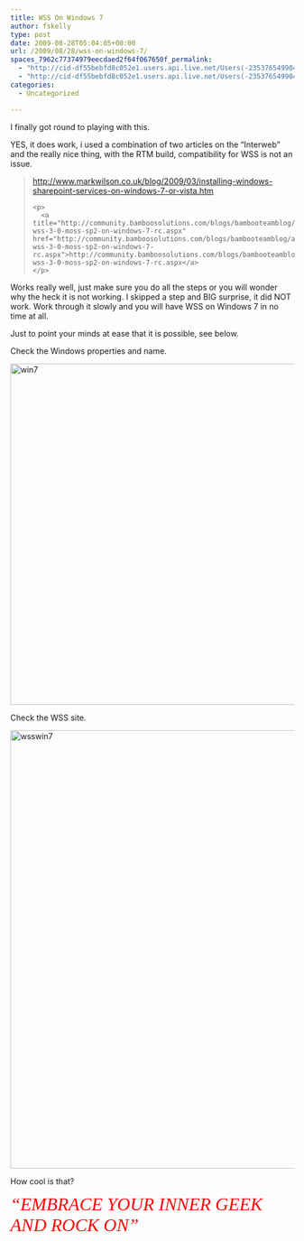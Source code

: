 ```yaml
---
title: WSS On Windows 7
author: fskelly
type: post
date: 2009-08-28T05:04:05+00:00
url: /2009/08/28/wss-on-windows-7/
spaces_7962c77374979eecdaed2f64f067650f_permalink:
  - "http://cid-df55bebfd8c052e1.users.api.live.net/Users(-2353765499046702367)/Blogs('DF55BEBFD8C052E1!116')/Entries('DF55BEBFD8C052E1!765')?authkey=22Fzl6To93U%24"
  - "http://cid-df55bebfd8c052e1.users.api.live.net/Users(-2353765499046702367)/Blogs('DF55BEBFD8C052E1!116')/Entries('DF55BEBFD8C052E1!765')?authkey=22Fzl6To93U%24"
categories:
  - Uncategorized

---
```

<div id="msgcns!DF55BEBFD8C052E1!765" class="bvMsg">
  <p>
    I finally got round to playing with this.
  </p>
  
  <p>
    YES, it does work, i used a combination of two articles on the “Interweb” and the really nice thing, with the RTM build, compatibility for WSS is not an issue.
  </p>
  
  <blockquote>
    <p>
      <a title="http://www.markwilson.co.uk/blog/2009/03/installing-windows-sharepoint-services-on-windows-7-or-vista.htm" href="http://www.markwilson.co.uk/blog/2009/03/installing-windows-sharepoint-services-on-windows-7-or-vista.htm">http://www.markwilson.co.uk/blog/2009/03/installing-windows-sharepoint-services-on-windows-7-or-vista.htm</a>
    </p>
    
    <p>
      <a title="http://community.bamboosolutions.com/blogs/bambooteamblog/archive/2009/05/07/installing-wss-3-0-moss-sp2-on-windows-7-rc.aspx" href="http://community.bamboosolutions.com/blogs/bambooteamblog/archive/2009/05/07/installing-wss-3-0-moss-sp2-on-windows-7-rc.aspx">http://community.bamboosolutions.com/blogs/bambooteamblog/archive/2009/05/07/installing-wss-3-0-moss-sp2-on-windows-7-rc.aspx</a>
    </p>
  </blockquote>
  
  <p>
    Works really well, just make sure you do all the steps or you will wonder why the heck it is not working. I skipped a step and BIG surprise, it did NOT work. Work through it slowly and you will have WSS on Windows 7 in no time at all.
  </p>
  
  <p>
    Just to point your minds at ease that it is possible, see below.
  </p>
  
  <p>
    Check the Windows properties and name.
  </p>
  
  <p>
    <a href="https://fes0pw.blu.livefilestore.com/y1mpJGrVwL9xSNusUDtPK0nONdtXW3X5cdd7olrvBalAe_KnYJdMwSVH2BgE_CDsVl1Q7WnRYWMf9lxNz9jvEg1BwUhWTNA_G3tsT1RJBVcgZF3tgkN8_G5z91aUajZynj2qN1vhLtzG8zdIIngc61FZQ/win73.png" rel="WLPP"><img loading="lazy" style="display:inline;border-width:0;" title="win7" border="0" alt="win7" src="http://fskelly.files.wordpress.com/2009/08/win7_thumb1.png?w=300" width="725" height="605" /></a>
  </p>
  
  <p>
    Check the WSS site.
  </p>
  
  <p>
    <a href="https://fes0pw.blu.livefilestore.com/y1mSnUtndRbjjSFROVYmH_P2v0632Tz8I_t5iMa_ofQr9q9qwXnFwLQHLvCPm4Zugi9cCcHGBLj8bcLFzUt5Wj5_x3ZzggAntBORNydo9zWWe2cVjOzHf1ZSFEm0Ub04dWCQWsdv_ZT7qamt06ksDxh7w/wsswin77.png" rel="WLPP"><img loading="lazy" style="display:inline;border-width:0;" title="wsswin7" border="0" alt="wsswin7" src="https://fes0pw.blu.livefilestore.com/y1mYf-dc6uqVEzyU5cIztcLPcCMUwmB10M_p4o6eo0zDV5kIn6d59OXek3iYyfXTa4RUJAdjzk-4_fVRWwUafxPBei7IaQRHT_iclk_n4H60Je8JA9wLGXJUErBwhVFWcuxA2n11NBns4JVAcATSxY2Aw/wsswin7_thumb5.png" width="976" height="777" /></a>
  </p></p> 
  
  <p>
    How cool is that?
  </p>
  
  <p>
    <font color="#ff0000" size="6" face="Broadway"><em>“EMBRACE YOUR INNER GEEK AND ROCK ON”</em></font>
  </p></p>
</div>